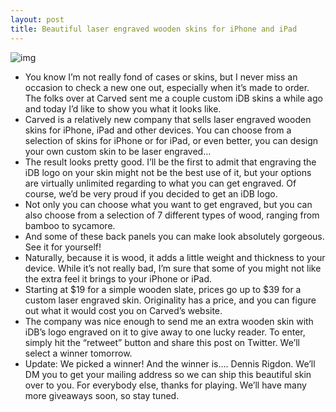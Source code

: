 ```yaml
---
layout: post
title: Beautiful laser engraved wooden skins for iPhone and iPad
---
```

![img](http://media.idownloadblog.com/wp-content/uploads/2012/03/Carved-iDB-skin.jpg)
* You know I’m not really fond of cases or skins, but I never miss an occasion to check a new one out, especially when it’s made to order. The folks over at Carved sent me a couple custom iDB skins a while ago and today I’d like to show you what it looks like.
* Carved is a relatively new company that sells laser engraved wooden skins for iPhone, iPad and other devices. You can choose from a selection of skins for iPhone or for iPad, or even better, you can design your own custom skin to be laser engraved…
* The result looks pretty good. I’ll be the first to admit that engraving the iDB logo on your skin might not be the best use of it, but your options are virtually unlimited regarding to what you can get engraved. Of course, we’d be very proud if you decided to get an iDB logo.
* Not only you can choose what you want to get engraved, but you can also choose from a selection of 7 different types of wood, ranging from bamboo to sycamore.
* And some of these back panels you can make look absolutely gorgeous. See it for yourself!
* Naturally, because it is wood, it adds a little weight and thickness to your device. While it’s not really bad, I’m sure that some of you might not like the extra feel it brings to your iPhone or iPad.
* Starting at $19 for a simple wooden slate, prices go up to $39 for a custom laser engraved skin. Originality has a price, and you can figure out what it would cost you on Carved’s website.
* The company was nice enough to send me an extra wooden skin with iDB’s logo engraved on it to give away to one lucky reader. To enter, simply hit the “retweet” button and share this post on Twitter. We’ll select a winner tomorrow.
* Update: We picked a winner! And the winner is…. <drumroll> Dennis Rigdon. We’ll DM you to get your mailing address so we can ship this beautiful skin over to you. For everybody else, thanks for playing. We’ll have many more giveaways soon, so stay tuned.

